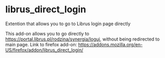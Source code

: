 # librus_direct_login
Extention that allows you to go to Librus login page directly

This add-on allows you to go directly to https://portal.librus.pl/rodzina/synergia/loguj, without being redirected to main page.
Link to firefox add-on:
https://addons.mozilla.org/en-US/firefox/addon/librus_direct_login/
